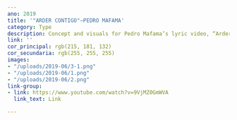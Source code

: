 ```yaml
---
ano: 2019
title: '"ARDER CONTIGO"—PEDRO MAFAMA'
category: Type
description: Concept and visuals for Pedro Mafama’s lyric video, “Arder Contigo”.
link: ''
cor_principal: rgb(215, 181, 132)
cor_secundaria: rgb(255, 255, 255)
images:
- "/uploads/2019-06/3-1.png"
- "/uploads/2019-06/1.png"
- "/uploads/2019-06/2.png"
link-group:
- link: https://www.youtube.com/watch?v=9VjMZ0GmWVA
  link_text: Link

---
```

